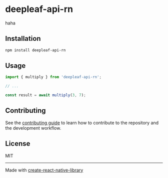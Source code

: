 # deepleaf-api-rn

haha

## Installation

```sh
npm install deepleaf-api-rn
```

## Usage


```js
import { multiply } from 'deepleaf-api-rn';

// ...

const result = await multiply(3, 7);
```


## Contributing

See the [contributing guide](CONTRIBUTING.md) to learn how to contribute to the repository and the development workflow.

## License

MIT

---

Made with [create-react-native-library](https://github.com/callstack/react-native-builder-bob)
